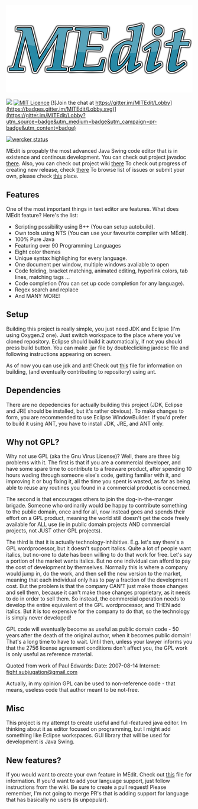 
<p align="center">
  <img src="https://github.com/KrzysztofSzewczyk/MEdit/blob/master/MEdit.png">
</p>

<a href="https://travis-ci.org/KrzysztofSzewczyk/MEdit"><img src="https://travis-ci.org/KrzysztofSzewczyk/MEdit.svg?branch=master"></a>
[![MIT Licence](https://badges.frapsoft.com/os/mit/mit.svg?v=103)](https://opensource.org/licenses/mit-license.php)
[![Join the chat at https://gitter.im/MITEdit/Lobby](https://badges.gitter.im/MITEdit/Lobby.svg)](https://gitter.im/MITEdit/Lobby?utm_source=badge&utm_medium=badge&utm_campaign=pr-badge&utm_content=badge)

[![wercker status](https://app.wercker.com/status/91d3762acc455ca396941f6a1ab63f5d/m/master "wercker status")](https://app.wercker.com/project/byKey/91d3762acc455ca396941f6a1ab63f5d)

MEdit is propably the most advanced Java Swing code editor that is in existence and continous development.
You can check out project javadoc [there](https://krzysztofszewczyk.github.io/MEdit/).
Also, you can check out project wiki [there](https://github.com/KrzysztofSzewczyk/MEdit/wiki)
To check out progress of creating new release, check [there](https://github.com/KrzysztofSzewczyk/MEdit/projects)
To browse list of issues or submit your own, please check [this](https://github.com/KrzysztofSzewczyk/MEdit/issues) place.

## Features

One of the most important things in text editor are features.
What does MEdit feature? Here's the list:

* Scripting possibility using B++ (You can setup autobuild).
* Own tools using NTS (You can use your favourite compiler with MEdit).
* 100% Pure Java
* Featuring over 90 Programming Languages
* Eight color themes
* Unique syntax highlighing for every language.
* One document per window, multiple windows avaliable to open
* Code folding, bracket matching, animated editing, hyperlink colors, tab lines, matching tags ...
* Code completion (You can set up code completion for any language).
* Regex search and replace
* And MANY MORE!

## Setup

Building this project is really simple, you just need JDK and Eclipse (I'm using
Oxygen.2 one). Just switch workspace to the place where you've cloned repository.
Eclipse should build it automatically, if not you should press build button.
You can make .jar file by doubleclicking jardesc file and following instructions
appearing on screen.

As of now you can use jdk and ant! Check out [this](https://github.com/KrzysztofSzewczyk/MEdit/blob/master/CONTRIBUTING.md) file for information
on building, (and eventually contributing to repository) using ant.

## Dependencies

There are no depedencies for actually building this project (JDK, Eclipse and JRE
should be installed, but it's rather obvious). To make changes to form, you are
recommended to use Eclipse WindowBuilder. If you'd prefer to build it using ANT,
you have to install JDK, JRE, and ANT only.

## Why not GPL?

Why not use GPL (aka the Gnu Virus License)?  Well, there are three
big problems with it.  The first is that if you are a commercial
developer, and have some spare time to contribute to a freeware
product, after spending 10 hours wading through someone else's code,
getting familiar with it, and improving it or bug fixing it, all the
time you spent is wasted, as far as being able to reuse any routines
you found in a commercial product is concerned.  

The second is that encourages others to join the dog-in-the-manger 
brigade.  Someone who ordinarily would be happy to contribute something
to the public domain, once and for all, now instead goes and spends their 
effort on a GPL product, meaning the world still doesn't get the code 
freely available for ALL use (ie in public domain projects AND commercial 
projects, not JUST other GPL projects).

The third is that it is actually technology-inhibitive.  E.g. let's
say there's a GPL wordprocessor, but it doesn't support italics.
Quite a lot of people want italics, but no-one to date has been 
willing to do that work for free.  Let's say a portion of the market
wants italics.  But no one individual can afford to pay the cost of
development by themselves.  Normally this is where a company would
jump in, do the work, and then sell the new version to the market,
meaning that each individual only has to pay a fraction of the
development cost.  But the problem is that the company CAN'T just
make those changes and sell them, because it can't make those
changes proprietary, as it needs to do in order to sell them.  So
instead, the commercial operation needs to develop the entire
equivalent of the GPL wordprocessor, and THEN add italics.  But it
is too expensive for the company to do that, so the technology is
simply never developed!

GPL code will eventually become as useful as public domain code - 50 
years after the death of the original author, when it becomes public 
domain!  That's a long time to have to wait.  Until then, unless your
lawyer informs you that the 2756 license agreement conditions don't 
affect you, the GPL work is only useful as reference material.

Quoted from work of Paul Edwards:
Date:     2007-08-14
Internet: fight.subjugation@gmail.com

Actually, in my opinion GPL can be used to non-reference code - that
means, useless code that author meant to be not-free.

## Misc

This project is my attempt to create useful and full-featured java editor.
Im thinking about it as editor focused on programming, but I might add something
like Eclipse workspaces. GUI library that will be used for development is Java
Swing. 

## New features?

If you would want to create your own feature in MEdit. Check out [this](https://github.com/KrzysztofSzewczyk/MEdit/blob/master/CONTRIBUTING.md) file for information.
If you'd want to add your language support, just follow instructions from the wiki. Be sure
to create a pull request! Please remember, I'm not going to merge PR's that is adding support for language
that has basically no users (is unpopular).
